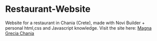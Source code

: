 # Restaurant-Website
Website for a restaurant in Chania (Crete), made with Novi Builder + personal html,css and Javascript knowledge.
Visit the site here: [Magna Grecia Chania](https://www.magnagreciachania.com/)
